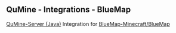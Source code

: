 QuMine - Integrations - BlueMap
---

[QuMine-Server (Java)](https://github.com/qumine/qumine-server-java) Integration for [BlueMap-Minecraft/BlueMap](https://github.com/BlueMap-Minecraft/BlueMap)